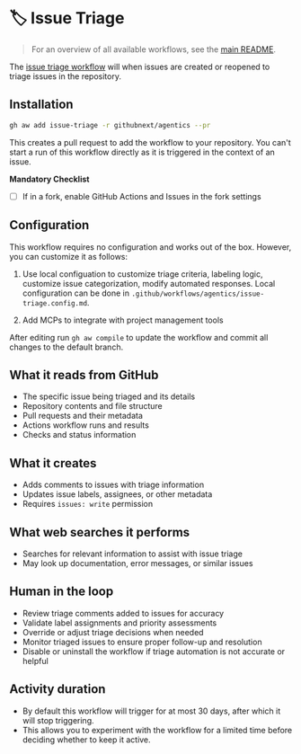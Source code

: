 # 🏷️ Issue Triage

> For an overview of all available workflows, see the [main README](../README.md).

The [issue triage workflow](../workflows/issue-triage.md?plain=1) will when issues are created or reopened to triage issues in the repository.

## Installation

```bash
gh aw add issue-triage -r githubnext/agentics --pr
```

This creates a pull request to add the workflow to your repository. You can't start a run of this workflow directly as it is triggered in the context of an issue.

**Mandatory Checklist**

* [ ] If in a fork, enable GitHub Actions and Issues in the fork settings

## Configuration

This workflow requires no configuration and works out of the box. However, you can customize it as follows:

1. Use local configuation to customize triage criteria, labeling logic, customize issue categorization, modify automated responses. Local configuration can be done in `.github/workflows/agentics/issue-triage.config.md`.

2. Add MCPs to integrate with project management tools

After editing run `gh aw compile` to update the workflow and commit all changes to the default branch.

## What it reads from GitHub

- The specific issue being triaged and its details
- Repository contents and file structure
- Pull requests and their metadata
- Actions workflow runs and results
- Checks and status information

## What it creates

- Adds comments to issues with triage information
- Updates issue labels, assignees, or other metadata
- Requires `issues: write` permission

## What web searches it performs

- Searches for relevant information to assist with issue triage
- May look up documentation, error messages, or similar issues

## Human in the loop

- Review triage comments added to issues for accuracy
- Validate label assignments and priority assessments
- Override or adjust triage decisions when needed
- Monitor triaged issues to ensure proper follow-up and resolution
- Disable or uninstall the workflow if triage automation is not accurate or helpful

## Activity duration

- By default this workflow will trigger for at most 30 days, after which it will stop triggering. 
- This allows you to experiment with the workflow for a limited time before deciding whether to keep it active.
